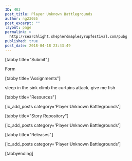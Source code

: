 ```yaml
---
ID: 403
post_title: Player Unknown Battlegrounds
author: ng23055
post_excerpt: ""
layout: page
permalink: >
  http://searchlight.shepherdmaplesyrupfestival.com/pubg
published: true
post_date: 2018-04-18 23:43:49
---
```

[tabby title="Submit"]

Form

[tabby title="Assignments"]

sleep in the sink climb the curtains attack, give me fish

[tabby title="Resources"]

[ic_add_posts category='Player Unknown Battlegrounds']

[tabby title="Story Repository"]

[ic_add_posts category='Player Unknown Battlegrounds']

[tabby title="Releases"]

[ic_add_posts category='Player Unknown Battlegrounds']

[tabbyending]